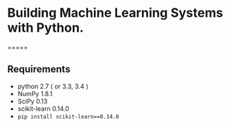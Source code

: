 # Building Machine Learning Systems with Python.  
=====
  
  
Requirements  
-----
* python 2.7 ( or 3.3, 3.4 )  
* NumPy 1.8.1  
* SciPy 0.13  
* scikit-learn 0.14.0
* `pip install scikit-learn==0.14.0`  
  
  

